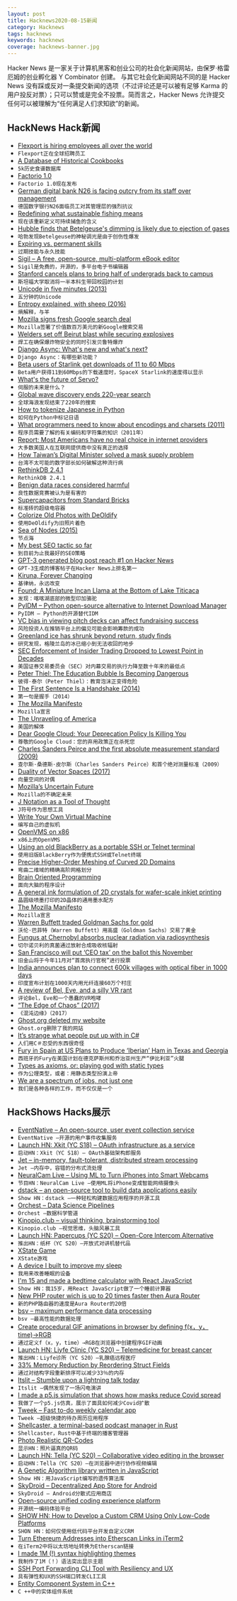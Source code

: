 ```yaml
---
layout: post
title: Hacknews2020-08-15新闻
category: Hacknews
tags: hacknews
keywords: hacknews
coverage: hacknews-banner.jpg
---
```


Hacker News 是一家关于计算机黑客和创业公司的社会化新闻网站，由保罗·格雷厄姆的创业孵化器 Y Combinator 创建。
与其它社会化新闻网站不同的是 Hacker News 没有踩或反对一条提交新闻的选项（不过评论还是可以被有足够 Karma 的用户投反对票）；只可以赞或是完全不投票。简而言之，Hacker News 允许提交任何可以被理解为“任何满足人们求知欲”的新闻。

## HackNews Hack新闻


- [Flexport is hiring employees all over the world](https://www.flexport.com/careers/department/engineering)
- `Flexport正在全球招聘员工`
- [A Database of Historical Cookbooks](https://www.atlasobscura.com/articles/how-to-find-historic-cookbooks)
- `5k历史食谱数据库`
- [Factorio 1.0](https://factorio.com/blog/post/fff-360)
- `Factorio 1.0现在发布`
- [German digital bank N26 is facing outcry from its staff over management](https://www.cnbc.com/2020/08/13/german-digital-bank-n26-faces-outcry-from-staff-over-management.html)
- `德国数字银行N26面临员工对其管理层的强烈抗议`
- [Redefining what sustainable fishing means](http://oceans.nautil.us/article/600/its-time-to-redefine-what-sustainable-fishing-means)
- `现在该重新定义可持续捕鱼的含义`
- [Hubble finds that Betelgeuse's dimming is likely due to ejection of gases](https://phys.org/news/2020-08-hubble-betelgeuse-mysterious-dimming-due.html)
- `哈勃发现Betelgeuse的神秘调光是由于创伤性爆发`
- [Expiring vs. permanent skills](https://www.collaborativefund.com/blog/expiring-vs-permanent-skills)
- `过期技能与永久技能`
- [Sigil – A free, open-source, multi-platform eBook editor](https://github.com/Sigil-Ebook/Sigil)
- `Sigil是免费的，开源的，多平台电子书编辑器`
- [Stanford cancels plans to bring half of undergrads back to campus](https://stanforddaily.com/2020/08/13/stanford-cancels-plans-to-bring-half-of-undergrads-back-to-campus/)
- `斯坦福大学取消将一半本科生带回校园的计划`
- [Unicode in five minutes (2013)](https://richardjharris.github.io/unicode-in-five-minutes.html)
- `五分钟的Unicode`
- [Entropy explained, with sheep (2016)](https://aatishb.com/entropy/)
- `熵解释，与羊`
- [Mozilla signs fresh Google search deal](https://www.theregister.com/2020/08/14/mozilla_google_search/)
- `Mozilla签署了价值数百万美元的新Google搜索交易`
- [Welders set off Beirut blast while securing explosives](https://www.maritime-executive.com/article/report-welders-set-off-the-beirut-blast-while-securing-explosives)
- `焊工在确保爆炸物安全的同时引发贝鲁特爆炸`
- [Django Async: What's new and what's next?](https://deepsource.io/blog/django-async-support/)
- `Django Async：有哪些新功能？`
- [Beta users of Starlink get downloads of 11 to 60 Mbps](https://arstechnica.com/information-technology/2020/08/spacex-starlink-beta-tests-show-speeds-up-to-60mbps-latency-as-low-as-31ms/)
- `Beta用户获得11到60Mbps的下载速度时，SpaceX Starlink的速度得以显示`
- [What's the future of Servo?](https://github.com/servo/servo/discussions/27575)
- `伺服的未来是什么？`
- [Global wave discovery ends 220-year search](https://www.quantamagazine.org/weather-data-reveals-long-predicted-pressure-waves-20200813/)
- `全球海浪发现结束了220年的搜索`
- [How to tokenize Japanese in Python](https://www.dampfkraft.com/nlp/how-to-tokenize-japanese.html)
- `如何在Python中标记日语`
- [What programmers need to know about encodings and charsets (2011)](https://kunststube.net/encoding/)
- `程序员需要了解的有关编码和字符集的知识（2011年）`
- [Report: Most Americans have no real choice in internet providers](https://ilsr.org/report-most-americans-have-no-real-choice-in-internet-providers/)
- `大多数美国人在互联网提供商中没有真正的选择`
- [How Taiwan’s Digital Minister solved a mask supply problem](https://www.wired.com/story/how-taiwans-unlikely-digital-minister-hacked-the-pandemic/)
- `台湾不太可能的数字部长如何破解这种流行病`
- [RethinkDB 2.4.1](https://rethinkdb.com/blog/2.4.1-release)
- `RethinkDB 2.4.1`
- [Benign data races considered harmful](https://bartoszmilewski.com/2020/08/11/benign-data-races-considered-harmful/)
- `良性数据竞赛被认为是有害的`
- [Supercapacitors from Standard Bricks](https://arstechnica.com/science/2020/08/how-to-turn-regular-bricks-into-electricity-storying-supercapacitors/)
- `标准砖的超级电容器`
- [Colorize Old Photos with DeOldify](https://www.gradio.app/hub/hub-deoldify)
- `使用DeOldify为旧照片着色`
- [Sea of Nodes (2015)](https://darksi.de/d.sea-of-nodes/)
- `节点海`
- [My best SEO tactic so far](https://questinglog.com/my-best-seo-tactic-so-far/)
- `到目前为止我最好的SEO策略`
- [GPT-3 generated blog post reach #1 on Hacker News](https://www.technologyreview.com/2020/08/14/1006780/ai-gpt-3-fake-blog-reached-top-of-hacker-news/)
- `GPT-3生成的博客帖子在Hacker News上排名第一`
- [Kiruna, Forever Changing](https://placesjournal.org/article/kiruna-forever-changing)
- `基律纳，永远改变`
- [Found: A Miniature Incan Llama at the Bottom of Lake Titicaca](https://www.atlasobscura.com/articles/found-llama-gold-titicaca)
- `发现：喀喀湖底部的微型印加骆驼`
- [PyIDM – Python open-source alternative to Internet Download Manager](https://github.com/pyIDM/PyIDM)
- `PyIDM – Python的开源替代IDM`
- [VC bias in viewing pitch decks can affect fundraising success](https://www.docsend.com/blog/how-vc-bias-in-viewing-pitch-decks-can-affect-fundraising-success/)
- `风险投资人在推销平台上的偏见可能会影响筹款的成功`
- [Greenland ice has shrunk beyond return, study finds](https://www.reuters.com/article/us-climate-change-arctic-idUSKCN25A2X3)
- `研究发现，格陵兰岛的冰已缩小到无法收回的地步`
- [SEC Enforcement of Insider Trading Dropped to Lowest Point in Decades](https://www.npr.org/2020/08/14/901862355/under-trump-sec-enforcement-of-insider-trading-dropped-to-lowest-point-in-decade)
- `美国证券交易委员会（SEC）对内幕交易的执行力降至数十年来的最低点`
- [Peter Thiel: The Education Bubble Is Becoming Dangerous](https://www.youtube.com/watch?v=crAHDXdBCXg)
- `彼得·泰尔（Peter Thiel）：教育泡沫正变得危险`
- [The First Sentence Is a Handshake (2014)](https://www.theatlantic.com/entertainment/archive/2014/10/william-gibson-by-heart/382027/)
- `第一句是握手（2014）`
- [The Mozilla Manifesto](https://www.mozilla.org/is/about/manifesto/)
- `Mozilla宣言`
- [The Unraveling of America](https://www.rollingstone.com/politics/political-commentary/covid-19-end-of-american-era-wade-davis-1038206/)
- `美国的解体`
- [Dear Google Cloud: Your Deprecation Policy Is Killing You](https://medium.com/@steve.yegge/dear-google-cloud-your-deprecation-policy-is-killing-you-ee7525dc05dc)
- `尊敬的Google Cloud：您的弃用政策正在杀死您`
- [Charles Sanders Peirce and the first absolute measurement standard (2009)](https://physicstoday.scitation.org/doi/full/10.1063/1.3273015)
- `查尔斯·桑德斯·皮尔斯（Charles Sanders Peirce）和首个绝对测量标准（2009）`
- [Duality of Vector Spaces (2017)](https://solmaz.io/notes/duality-vector-spaces/)
- `向量空间的对偶`
- [Mozilla’s Uncertain Future](https://civilityandtruth.com/2020/08/13/mozillas-uncertain-future/)
- `Mozilla的不确定未来`
- [J Notation as a Tool of Thought](https://www.hillelwayne.com/post/j-notation/)
- `J符号作为思想工具`
- [Write Your Own Virtual Machine](https://justinmeiners.github.io/lc3-vm/)
- `编写自己的虚拟机`
- [OpenVMS on x86](https://vmssoftware.com/updates/state-of-the-port/)
- `x86上的OpenVMS`
- [Using an old BlackBerry as a portable SSH or Telnet terminal](https://rqsall.com/posts/using-an-old-blackberry-as-a-portable-ssh-terminal)
- `使用旧版BlackBerry作为便携式SSH或Telnet终端`
- [Precise Higher-Order Meshing of Curved 2D Domains](http://graphics.cs.uos.de/bezierguarding.html)
- `弯曲二维域的精确高阶网格划分`
- [Brain Oriented Programming](https://tobeva.com/articles/brain-oriented-programming/)
- `面向大脑的程序设计`
- [A general ink formulation of 2D crystals for wafer-scale inkjet printing](https://advances.sciencemag.org/content/6/33/eaba5029)
- `晶圆级喷墨打印的2D晶体的通用墨水配方`
- [The Mozilla Manifesto](https://www.mozilla.org/en-US/about/manifesto/)
- `Mozilla宣言`
- [Warren Buffett traded Goldman Sachs for gold](https://fortune.com/2020/08/14/warren-buffett-goldman-sachs-gold-berkshire-hathaway-portfolio-occidental-stock-wells-fargo-jp-morgan-kroger/)
- `沃伦·巴菲特（Warren Buffett）用高盛（Goldman Sachs）交易了黄金`
- [Fungus at Chernobyl absorbs nuclear radiation via radiosynthesis](https://www.technologynetworks.com/applied-sciences/videos/chernobyl-fungus-eats-nuclear-radiation-via-radiosynthesis-338464)
- `切尔诺贝利的真菌通过放射合成吸收核辐射`
- [San Francisco will put ‘CEO tax’ on the ballot this November](https://www.mercurynews.com/2020/07/29/san-francisco-will-put-ceo-tax-on-the-ballot-this-november)
- `旧金山将于今年11月对“首席执行官税”进行投票`
- [India announces plan to connect 600k villages with optical fiber in 1000 days](https://indianexpress.com/article/technology/tech-news-technology/independece-day-2020-speech-next-1000-days-6-lakh-villages-optical-fibre-pm-modi-6555511/)
- `印度宣布计划在1000天内用光纤连接60万个村庄`
- [A review of Bel, Eve, and a silly VR rant](https://gist.github.com/wtaysom/7e5fda6d65807073c3fa6b92b1e25a32)
- `评论Bel，Eve和一个愚蠢的VR咆哮`
- [“The Edge of Chaos” (2017)](http://bactra.org/notebooks/edge-of-chaos.html)
- `《混沌边缘》（2017）`
- [Ghost.org deleted my website](https://postapathy.substack.com/p/i-was-building-a-new-website-for)
- `Ghost.org删除了我的网站`
- [It’s strange what people put up with in C#](https://gist.github.com/dsyme/32de0d1bb0799ca438477c34205c3531)
- `人们用C＃忍受的东西很奇怪`
- [Fury in Spain at US Plans to Produce ‘Iberian’ Ham in Texas and Georgia](https://www.theguardian.com/world/2020/aug/15/fury-in-spain-at-us-plans-to-produce-iberian-ham-in-texas-and-georgia)
- `西班牙的Fury在美国计划在德克萨斯州和乔治亚州生产“伊比利亚”火腿`
- [Types as axioms, or: playing god with static types](https://lexi-lambda.github.io/blog/2020/08/13/types-as-axioms-or-playing-god-with-static-types/)
- `作为公理类型，或者：用静态类型扮演上帝`
- [We are a spectrum of jobs, not just one](http://rachelbythebay.com/w/2020/08/14/jobs/)
- `我们是各种各样的工作，而不仅仅是一个`


## HackShows Hacks展示

- [ EventNative – An open-source, user event collection service](https://github.com/ksensehq/eventnative)
- `EventNative –开源的用户事件收集服务`
- [Launch HN: Xkit (YC S18) – OAuth infrastructure as a service](item?id=24121290)
- `启动HN：Xkit（YC S18）– OAuth基础架构即服务`
- [ Jet – in-memory, fault-tolerant, distributed stream processing](https://github.com/hazelcast/hazelcast-jet)
- `Jet –内存中，容错的分布式流处理`
- [ NeuralCam Live – Using ML to Turn iPhones into Smart Webcams](https://neural.cam/news/)
- `节目HN：NeuralCam Live –使用ML将iPhone变成智能网络摄像头`
- [ dstack – an open-source tool to build data applications easily](item?id=24131723)
- `Show HN：dstack –一种轻松构建数据应用程序的开源工具`
- [ Orchest – Data Science Pipelines](item?id=24131302)
- `Orchest –数据科学管道`
- [ Kinopio.club – visual thinking, brainstorming tool](https://kinopio.club)
- `Kinopio.club –视觉思维，头脑风暴工具`
- [Launch HN: Papercups (YC S20) – Open-Core Intercom Alternative](item?id=24133719)
- `推出HN：纸杯（YC S20）–开放式对讲机替代品`
- [ XState Game](https://evac.bradwoods.io/)
- `XState游戏`
- [ A device I built to improve my sleep](https://biotinker.dev/posts/seismograph.html)
- `我用来改善睡眠的设备`
- [ I'm 15 and made a bedtime calculator with React JavaScript](https://www.sleepsources.com/bed-time-calculator/)
- `Show HN：我15岁，用React JavaScript做了一个睡前计算器`
- [ New PHP router wich is up to 20 times faster then Aura Router](https://github.com/alexdodonov/mezon-router/blob/master/doc/router-aura.md)
- `新的PHP路由器的速度是Aura Router的20倍`
- [ bsv – maximum performance data processing](https://github.com/nathants/bsv)
- `bsv –最高性能的数据处理`
- [ Create procedural GIF animations in browser by defining f(x，y，time)→RGB](https://fofpx.com)
- `通过定义f（x，y，time）→RGB在浏览器中创建程序GIF动画`
- [Launch HN: Liyfe Clinic (YC S20) – Telemedicine for breast cancer](item?id=24143569)
- `推出HN：Liyfe诊所（YC S20）–乳腺癌远程医疗`
- [ 33% Memory Reduction by Reordering Struct Fields](https://qvault.io/2020/08/07/saving-a-third-of-our-memory-by-re-ordering-go-struct-fields)
- `通过对结构字段重新排序可以减少33％的内存`
- [ Itslit – Stumble upon a lightning talk today](https://github.com/vinayak-mehta/itslit)
- `Itslit –偶然发现了一场闪电演讲`
- [ I made a p5.js simulation that shows how masks reduce Covid spread](http://JustWearIt.fyi)
- `我做了一个p5.js仿真，展示了面具如何减少Covid扩散`
- [ Tweek – Fast to-do weekly calendar app](https://tweek.so)
- `Tweek –超级快捷的待办周历应用程序`
- [ Shellcaster, a terminal-based podcast manager in Rust](https://github.com/jeff-hughes/shellcaster)
- `Shellcaster，Rust中基于终端的播客管理器`
- [ Photo Realistic QR-Codes](https://www.QRpicture.com)
- `显示HN：照片逼真的QR码`
- [Launch HN: Tella (YC S20) – Collaborative video editing in the browser](item?id=24158509)
- `启动HN：Tella（YC S20）–在浏览器中进行协作视频编辑`
- [ A Genetic Algorithm library written in JavaScript](https://github.com/lodenrogue/genetic-algorithm-js)
- `Show HN：用JavaScript编写的遗传算法库`
- [ SkyDroid – Decentralized App Store for Android](https://github.com/redsolver/skydroid)
- `SkyDroid – Android分散式应用商店`
- [ Open-source unified coding experience platform](https://www.reddit.com/r/Python/comments/i9g0oo/made_a_platform_for_people_to_learn_code_practice/)
- `开源统一编码体验平台`
- [SHOW HN: How to Develop a Custom CRM Using Only Low-Code Platforms](https://medium.com/@sebscholl/hot-to-develop-a-custom-crm-using-only-low-code-platforms-67da41bbe9b1)
- `SHON HN：如何仅使用低代码平台开发自定义CRM`
- [ Turn Ethereum Addresses into Etherscan Links in iTerm2](https://medium.com/@elliotaplant/turn-ethereum-addresses-into-etherscan-links-in-iterm2-77656dc48fde)
- `在iTerm2中将以太坊地址转换为Etherscan链接`
- [ I made 1M (!) syntax highlighting themes](https://www.syntaxenvy.com/0782664)
- `我制作了1M（！）语法突出显示主题`
- [ SSH Port Forwarding CLI Tool with Resiliency and UX](https://davrodpin.github.io/mole/)
- `具有弹性和UX的SSH端口转发CLI工具`
- [ Entity Component System in C++](https://github.com/stillwwater/twoecs)
- `C ++中的实体组件系统`

